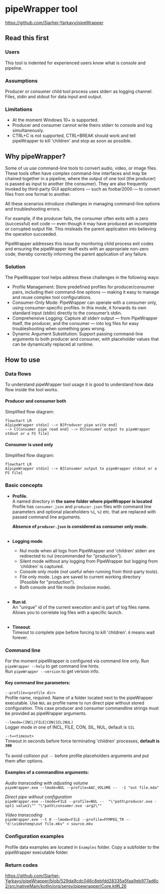 # pipeWrapper tool
https://github.com/Siarhei-Yarkavy/pipeWrapper

## Read this first
### Users 
This tool is indented for experienced users know what is console and pipeline.
### Assumptions
Producer or consumer child tool process uses stderr as logging channel. Files, stdin and stdout for data input and output. 
### Limitations
* At the moment Windows 10+ is supported.
* Producer and consumer cannot write theirs stderr to console and log simultaneously.
* CTRL+C is not supported, CTRL+BREAK should work and tell pipeWrapper to kill 'children' and stop as soon as possible.

## Why pipeWrapper?
Some of us use command-line tools to convert audio, video, or image files. These tools often have complex command-line interfaces and may be chained together in a pipeline, where the output of one tool (the producer) is passed as input to another (the consumer). They are also frequently invoked by third-party GUI applications — such as foobar2000 — to convert files from one format to another. 

All these scenarios introduce challenges in managing command-line options and troubleshooting errors. 

For example, if the producer fails, the consumer often exits with a zero (successful) exit code — even though it may have produced an incomplete or corrupted output file. This misleads the parent application into believing the operation succeeded.  

PipeWrapper addresses this issue by monitoring child process exit codes and ensuring the pipeWrapper itself exits with an appropriate non-zero code, thereby correctly informing the parent application of any failure. 

### Solution
The PipeWrapper tool helps address these challenges in the following ways: 
* Profile Management: Store predefined profiles for producer/consumer pairs, including their command-line options — making it easy to manage and reuse complex tool configurations.
* Consumer-Only Mode: PipeWrapper can operate with a consumer only, using consumer-specific profiles. In this mode, it forwards its own standard input (stdin) directly to the consumer’s stdin.
* Comprehensive Logging: Capture all stderr output — from PipeWrapper itself, the producer, and the consumer — into log files for easy troubleshooting when something goes wrong.
* Dynamic Argument Substitution: Support passing command-line arguments to both producer and consumer, with placeholder values that can be dynamically replaced at runtime.
     

## How to use

### Data flows
To understand pipeWrapper tool usage it is good to understand how data flow inside the tool works. 

#### Producer and consumer both
Simplified flow diagram:
```mermaid
flowchart LR
A[pipeWrapper stdin] --> B[Producer pipe write end]
--> C[Consumer pipe read end] --> D[Consumer output to pipeWrapper stdout or a FS file]
```

#### Consumer is used only
Simplified flow diagram:
```mermaid
flowchart LR
A[pipeWrapper stdin] --> B[Consumer output to pipeWrapper stdout or a FS file]
```
### Basic concepts
* **Profile.**<br>
    A named directory in **the same folder where pipeWrapper is located**
    Profile has `consumer.json` and `producer.json` files with command line parameters
    and optional placeholders `%1`, `%2` etc. that are replaced with passed command line arguments.

    **Absence of `producer.json` is considered as consumer only mode.**
    <br><br>
* **Logging mode**.
  * Nul mode when all logs from PipeWrapper and 'children' stderr are redirected to nul (recommended for "production").
  * Silent mode without any logging from PipeWrapper but logging from 'children' is captured.
  * Console only mode (not useful when running from third-party tools).
  * File only mode. Logs are saved to current working directory (Possible for "production").
  * Both console and file mode (inclusive mode).
  <br><br>
* **Run id**.<br>
    An "unique" id of the current execution and is part of log files name.
    Allows you to correlate log files with a specific launch.
    <br><br>
* **Timeout**.<br>
    Timeout to complete pipe before forcing to kill 'children'. `0` means wait forever.

### Command line
For the moment pipeWrapper is configured via command line only.
Run `pipeWrapper --help` to get command line hints.<br>
Run `pipeWrapper --version` to get version info.<br>

#### Key command line parameters:

`--profile=<profile dir>`<BR>
Profile name, required. Name of a folder located next to the pipeWrapper executable.
Use `NUL` as profile name to run direct pipe without stored configuration.
This case producer and consumer commandline strings must be provided as pipeWrapper arguments.

`--lmode=(INCL|FILE|CON|SIL|NUL)`<BR>
Logger mode in one of INCL, FILE, CON, SIL, NUL, default is `SIL`

`--t=<timeout>`<BR>
Timeout in seconds before force terminating 'children' processes, **default is `300`**
<BR><BR>
To avoid collision put `--` before profile placeholders arguments and put them after options.

#### Examples of a commandline arguments:

*Audio transcoding with adjusting volume*<BR>
`pipeWrapper.exe --lmode=NUL --profile=AAC_VOLUME --  -1 "out file.m4a"`

*Direct pipe without configuration*<BR>
`pipeWrapper.exe --lmode=FILE --profile=NUL --  "\"path\producer.exe -opt1 value1\"" "\"path\consumer.exe -arg2\""`

*Video transcoding*<BR>
`pipeWrapper.exe --t 0 --lmode=FILE --profile=FFMPEG_TR -- "d:\videotemp\out file.mkv" < source.mkv`

### Configuration examples
Profile data examples are located in `Examples` folder.
Copy a subfolder to the pipeWrapper executable folder.

### Return codes
https://github.com/Siarhei-Yarkavy/pipeWrapper/blob/529da9cdc046c8ebfdd28335a5faa9eb977ad6c2/src/nativeMain/kotlin/org/sergy/pipewrapper/Core.kt#L26

